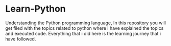 # Learn-Python
Understanding the Python programming language, In this repository you will get filed with the topics related to python where i have explained the topics and executed code. Everything that i did here is the learning journey that i have followed.
